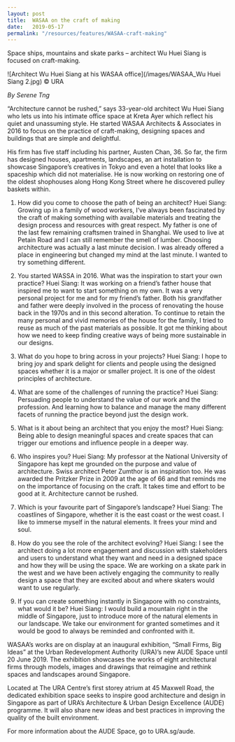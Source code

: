 ```yaml
---
layout: post
title:  WASAA on the craft of making 
date:   2019-05-17
permalink: "/resources/features/WASAA-craft-making"
---
```

Space ships, mountains and skate parks – architect Wu Huei Siang is focused on craft-making. 

![Architect Wu Huei Siang at his WASAA office](/images/WASAA_Wu Huei Siang 2.jpg)
© URA

*By Serene Tng*

“Architecture cannot be rushed,” says 33-year-old architect Wu Huei Siang who lets us into his intimate office space at Kreta Ayer which reflect his quiet and unassuming style. He started WASAA Architects & Associates in 2016 to focus on the practice of craft-making, designing spaces and buildings that are simple and delightful. 

His firm has five staff including his partner, Austen Chan, 36. So far, the firm has designed houses, apartments, landscapes, an art installation to showcase Singapore’s creatives in Tokyo and even a hotel that looks like a spaceship which did not materialise. He is now working on restoring one of the oldest shophouses along Hong Kong Street where he discovered pulley baskets within.

1. How did you come to choose the path of being an architect?
Huei Siang: Growing up in a family of wood workers, I’ve always been fascinated by the craft of making something with available materials and treating the design process and resources with great respect. My father is one of the last few remaining craftsmen trained in Shanghai. We used to live at Petain Road and I can still remember the smell of lumber. Choosing architecture was actually a last minute decision. I was already offered a place in engineering but changed my mind at the last minute. I wanted to try something different.

2. You started WASSA in 2016. What was the inspiration to start your own practice?
Huei Siang: It was working on a friend’s father house that inspired me to want to start something on my own. It was a very personal project for me and for my friend’s father. Both his grandfather and father were deeply involved in the process of renovating the house back in the 1970s and in this second alteration. To continue to retain the many personal and vivid memories of the house for the family, I tried to reuse as much of the past materials as possible. It got me thinking about how we need to keep finding creative ways of being more sustainable in our designs.   

3. What do you hope to bring across in your projects?
Huei Siang: I hope to bring joy and spark delight for clients and people using the designed spaces whether it is a major or smaller project. It is one of the oldest principles of architecture.

4. What are some of the challenges of running the practice?
Huei Siang: Persuading people to understand the value of our work and the profession. And learning how to balance and manage the many different facets of running the practice beyond just the design work.

5. What is it about being an architect that you enjoy the most?
Huei Siang: Being able to design meaningful spaces and create spaces that can trigger our emotions and influence people in a deeper way. 

6. Who inspires you? 
Huei Siang: My professor at the National University of Singapore has kept me
grounded on the purpose and value of architecture. Swiss architect Peter Zumthor is
an inspiration too. He was awarded the Pritzker Prize  in 2009 at the age of 66 and
that reminds me on the importance of focusing on the craft. It takes time and effort to
be good at it. Architecture cannot be rushed. 

7. Which is your favourite part of Singapore’s landscape? 
Huei Siang: The coastlines of Singapore, whether it is the east coast or the west coast. I like to immerse myself in the natural elements. It frees your mind and soul.  

8. How do you see the role of the architect evolving?
Huei Siang: I see the architect doing a lot more engagement and discussion with stakeholders and users to understand what they want and need in a designed space and how they will be using the space. We are working on a skate park in the west and we have been actively engaging the community to really design a space that they are excited about and where skaters would want to use regularly. 

9. If you can create something instantly in Singapore with no constraints,
what would it be?
Huei Siang: I would build a mountain right in the middle of Singapore, just to introduce more of the natural elements in our landscape. We take our environment for granted sometimes and it would be good to always be reminded and confronted with it. 

WASAA’s works are on display at an inaugural exhibition, “Small Firms, Big Ideas” at the Urban Redevelopment Authority (URA)’s new AUDE Space until 20 June 2019. The exhibition showcases the works of eight architectural firms through models, images and drawings that reimagine and rethink spaces and landscapes around Singapore. 

Located at The URA Centre’s first storey atrium at 45 Maxwell Road, the dedicated exhibition space seeks to inspire good architecture and design in Singapore as part of URA’s Architecture & Urban Design Excellence (AUDE) programme. It will also share new ideas and best practices in improving the quality of the built environment.

For more information about the AUDE Space, go to URA.sg/aude. 


	
	

